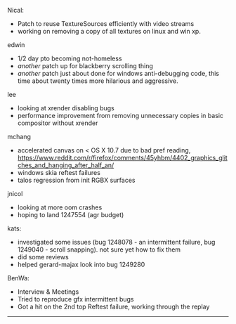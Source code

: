 Nical:
* Patch to reuse TextureSources efficiently with video streams
* working on removing a copy of all textures on linux and win xp.



edwin
* 1/2 day pto becoming not-homeless
* *another* patch up for blackberry scrolling thing
* *another* patch just about done for windows anti-debugging code, this time about twenty times more hilarious and aggressive.



lee
* looking at xrender disabling bugs
* performance improvement from removing unnecessary copies in basic compositor without xrender



mchang
* accelerated canvas on < OS X 10.7 due to bad pref reading, https://www.reddit.com/r/firefox/comments/45yhbm/4402_graphics_glitches_and_hanging_after_half_an/
* windows skia reftest failures
* talos regression from init RGBX surfaces



jnicol
* looking at more oom crashes
* hoping to land 1247554 (agr budget)



kats:
* investigated some issues (bug 1248078 - an intermittent failure, bug 1249040 - scroll snapping). not sure yet how to fix them
* did some reviews
* helped gerard-majax look into bug 1249280



BenWa:
* Interview & Meetings
* Tried to reproduce gfx intermittent bugs
* Got a hit on the 2nd top Reftest failure, working through the replay

________________



